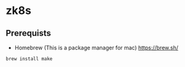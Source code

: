# zk8s


## Prerequists

- Homebrew (This is a package manager for mac)
https://brew.sh/

```
brew install make
```

